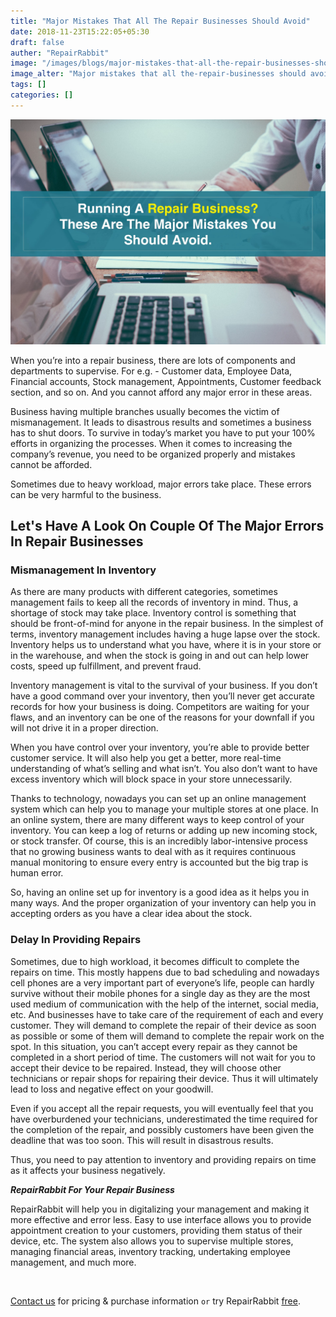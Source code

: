 ```yaml
---
title: "Major Mistakes That All The Repair Businesses Should Avoid"
date: 2018-11-23T15:22:05+05:30
draft: false
auther: "RepairRabbit"
image: "/images/blogs/major-mistakes-that-all-the-repair-businesses-should-avoid-min.jpg"
image_alter: "Major mistakes that all the-repair-businesses should avoid"
tags: []
categories: []
---
```


<img src="/images/blogs/major-mistakes-that-all-the-repair-businesses-should-avoid-min.jpg" alt="Major mistakes that all the-repair-businesses should avoid"/>

When you’re into a repair business, there are lots of components and departments to supervise. For e.g. - Customer data, Employee Data, Financial accounts, Stock management, Appointments, Customer feedback section, and so on. And you cannot afford any major error in these areas.

Business having multiple branches usually becomes the victim of mismanagement. It leads to disastrous results and sometimes a business has to shut doors. To survive in today’s market you have to put your 100% efforts in organizing the processes. When it comes to increasing the company’s revenue, you need to be organized properly and mistakes cannot be afforded.

Sometimes due to heavy workload, major errors take place. These errors can be very harmful to the business. 

## Let's Have A Look On Couple Of The Major Errors In Repair Businesses

### Mismanagement In Inventory

As there are many products with different categories, sometimes management fails to keep all the records of inventory in mind. Thus, a shortage of stock may take place. Inventory control is something that should be front-of-mind for anyone in the repair business. In the simplest of terms, inventory management includes having a huge lapse over the stock. Inventory helps us to understand what you have, where it is in your store or in the warehouse, and when the stock is going in and out can help lower costs, speed up fulfillment, and prevent fraud.

Inventory management is vital to the survival of your business. If you don’t have a good command over your inventory, then you’ll never get accurate records for how your business is doing. Competitors are waiting for your flaws, and an inventory can be one of the reasons for your downfall if you will not drive it in a proper direction.

When you have control over your inventory, you’re able to provide better customer service. It will also help you get a better, more real-time understanding of what’s selling and what isn’t. You also don’t want to have excess inventory which will block space in your store unnecessarily.

Thanks to technology, nowadays you can set up an online management system which can help you to manage your multiple stores at one place.
In an online system, there are many different ways to keep control of your inventory. You can keep a log of returns or adding up new incoming stock, or stock transfer. Of course, this is an incredibly labor-intensive process that no growing business wants to deal with as it requires continuous manual monitoring to ensure every entry is accounted but the big trap is human error.

So, having an online set up for inventory is a good idea as it helps you in many ways. And the proper organization of your inventory can help you in accepting orders as you have a clear idea about the stock.

### Delay In Providing Repairs

Sometimes, due to high workload, it becomes difficult to complete the repairs on time. This mostly happens due to bad scheduling and nowadays cell phones are a very important part of everyone’s life, people can hardly survive without their mobile phones for a single day as they are the most used medium of communication with the help of the internet, social media, etc. And businesses have to take care of the requirement of each and every customer. They will demand to complete the repair of their device as soon as possible or some of them will demand to complete the repair work on the spot. In this situation, you can’t accept every repair as they cannot be completed in a short period of time. The customers will not wait for you to accept their device to be repaired. Instead, they will choose other technicians or repair shops for repairing their device. Thus it will ultimately lead to loss and negative effect on your goodwill.

Even if you accept all the repair requests, you will eventually feel that you have overburdened your technicians, underestimated the time required for the completion of the repair, and possibly customers have been given the deadline that was too soon. This will result in disastrous results.

Thus, you need to pay attention to inventory and providing repairs on time as it affects your business negatively.


___RepairRabbit For Your Repair Business___

RepairRabbit will help you in digitalizing your management and making it more effective and error less. Easy to use interface allows you to provide appointment creation to your customers, providing them status of their device, etc. The system also allows you to supervise multiple stores, managing financial areas, inventory tracking, undertaking employee management, and much more.

<br>

<a href="mailto:sales@repairrabbit.co?subject=Query of RepairRabbit" target="_blank">Contact us</a> for pricing & purchase information `or` try RepairRabbit <a href="https://demo.repairrabbit.co/admin" rel="noopener" target="_blank" title="RepairRabbit Demo">free</a>.

<br>
